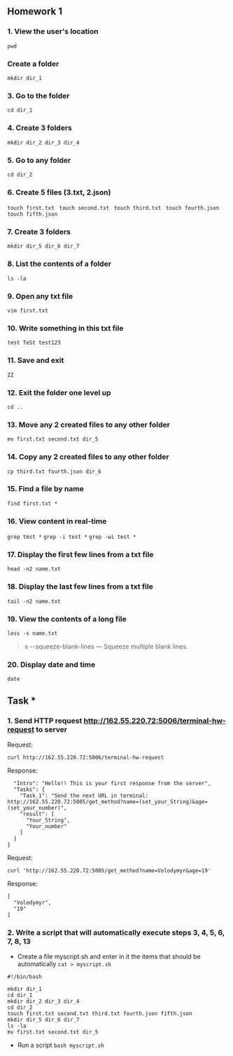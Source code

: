 ## Homework 1

### 1. View the user's location
`pwd`

### Create a folder
`mkdir dir_1`

### 3. Go to the folder
`cd dir_1`

### 4. Create 3 folders	
`mkdir dir_2 dir_3 dir_4`

### 5. Go to any folder
`cd dir_2`

### 6. Create 5 files (3.txt, 2.json)
`touch first.txt `
`touch second.txt `
`touch third.txt `
`touch fourth.json`
`touch fifth.json`

### 7. Create 3 folders 
`mkdir dir_5 dir_6 dir_7`

### 8. List the contents of a folder
`ls -la`

### 9. Open any txt file
`vim first.txt`

### 10. Write something in this txt file 
`test
TeSt
test123`

### 11. Save and exit 
`ZZ`

### 12. Exit the folder one level up
`cd ..`

### 13. Move any 2 created files to any other folder
`mv first.txt second.txt dir_5`

### 14. Copy any 2 created files to any other folder
`cp third.txt fourth.json dir_6`

### 15. Find a file by name
`find first.txt *`

### 16. View content in real-time
`grep test *`
`grep -i test *`
`grep -wi test *`

### 17. Display the first few lines from a txt file
`head -n2 name.txt`

### 18. Display the last few lines from a txt file
`tail -n2 name.txt`

### 19. View the contents of a long file
`less -s name.txt`
> s  --squeeze-blank-lines — Squeeze multiple blank lines.

### 20. Display date and time
`date`

## Task *
### 1. Send HTTP request http://162.55.220.72:5006/terminal-hw-request to server

Request:

`curl http://162.55.220.72:5006/terminal-hw-request`

Response:
```
  "Intro": "Hello!! This is your first response from the server",
  "Tasks": {
    "Task_1": "Send the next URL in terminal: http://162.55.220.72:5005/get_method?name=(set_your_String)&age=(set_your_number)",
    "result": [
      "Your_String",
      "Your_number"
    ]
  }
}
```

Request:

`curl 'http://162.55.220.72:5005/get_method?name=Volodymyr&age=19'`

Response:
```
[
  "Volodymyr",
  "19"
]
```
### 2. Write a script that will automatically execute steps 3, 4, 5, 6, 7, 8, 13

- Create a file myscript.sh and enter in it the items that should be automatically
`cat > myscript.sh`
```
#!/bin/bash

mkdir dir_1
cd dir_1
mkdir dir_2 dir_3 dir_4
cd dir_2
touch first.txt second.txt third.txt fourth.json fifth.json
mkdir dir_5 dir_6 dir_7
ls -la
mv first.txt second.txt dir_5
```
- Run a script
`bash myscript.sh`
